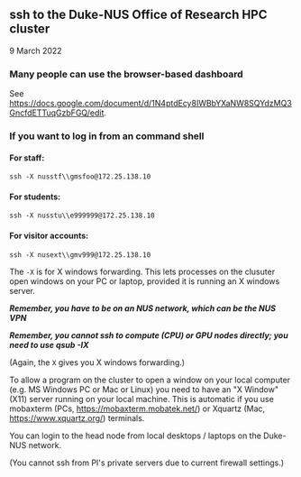 ## ssh to the Duke-NUS Office of Research HPC cluster

9 March 2022

### Many people can use the browser-based dashboard

See https://docs.google.com/document/d/1N4ptdEcy8IWBbYXaNW8SQYdzMQ3GncfdETTuqGzbFGQ/edit.

### If you want to log in from an command shell

#### For staff:

`ssh -X nusstf\\gmsfoo@172.25.138.10`

#### For students:

`ssh -X nusstu\\e999999@172.25.138.10`

#### For visitor accounts:

`ssh -X nusext\\gmv999@172.25.138.10`

The `-X` is for X windows forwarding. This lets processes on the clusuter open windows on your
PC  or laptop, provided it is running an X windows server.

***Remember, you have to be on an NUS network, which can be the NUS VPN***

***Remember, you cannot ssh to compute (CPU) or GPU nodes directly; you need to use qsub -IX***

(Again, the `X` gives you X windows forwarding.)

To allow a program on the cluster to open a window on your local computer (e.g. MS Windows PC or Mac or Linux) you need 
to have an "X Window" (X11) server running on your local machine.
This is automatic if you use mobaxterm (PCs, https://mobaxterm.mobatek.net/) or Xquartz (Mac, https://www.xquartz.org/) terminals.

You can login to the head node from local desktops / laptops on the Duke-NUS network.

(You cannot ssh from PI's private servers due to current firewall settings.)

